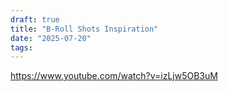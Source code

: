 ```yaml
---
draft: true
title: "B-Roll Shots Inspiration"
date: "2025-07-20"
tags: 
---
```

https://www.youtube.com/watch?v=izLjw5OB3uM